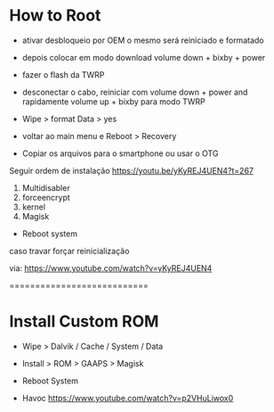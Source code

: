 # How to Root

- ativar desbloqueio por OEM o mesmo será reiniciado e formatado

- depois colocar em modo download volume down + bixby + power
- fazer o flash da TWRP

- desconectar o cabo, reiniciar com volume down + power and rapidamente volume up + bixby para modo TWRP

- Wipe > format Data > yes
- voltar ao main menu e Reboot > Recovery

- Copiar os arquivos para o smartphone ou usar o OTG

Seguir ordem de instalação https://youtu.be/yKyREJ4UEN4?t=267

1. Multidisabler
2. forceencrypt
3. kernel
4. Magisk

- Reboot system

caso travar forçar reinicialização

via: https://www.youtube.com/watch?v=yKyREJ4UEN4

===========================

# Install Custom ROM

- Wipe > Dalvik / Cache / System / Data

- Install > ROM > GAAPS > Magisk

- Reboot System

- Havoc
  https://www.youtube.com/watch?v=p2VHuLiwox0
